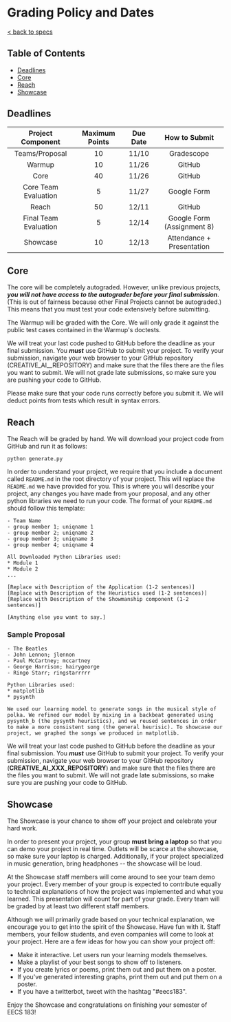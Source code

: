 # Grading Policy and Dates

[< back to specs](./)

## Table of Contents

- [Deadlines](#deadlines)
- [Core](#core)
- [Reach](#reach)
- [Showcase](#showcase)

## Deadlines

| Project Component   | Maximum Points | Due Date | How to Submit |
|:-------------------:|:--------------:|:--------:|:-------------:|
|Teams/Proposal       |      10        |   11/10  | Gradescope    |
|Warmup               |      10        |   11/26  | GitHub        |
|Core                 |      40        |   11/26  | GitHub        |
|Core Team Evaluation |      5         |   11/27  | Google Form   |
|Reach                |      50        |   12/11  | GitHub        |
|Final Team Evaluation|      5         |   12/14  | Google Form (Assignment 8) |
|Showcase             |      10        |   12/13  | Attendance + Presentation     |

## Core

The core will be completely autograded. However, unlike previous projects, ***you will not have access to the autograder before your final submission***. (This is out of fairness because other Final Projects cannot be autograded.) This means that you must test your code extensively before submitting.

The Warmup will be graded with the Core. We will only grade it against the public test cases contained in the Warmup's doctests.

We will treat your last code pushed to GitHub before the deadline as your final submission. You ***must*** use GitHub to submit your project. To verify your submission, navigate your web browser to your GitHub repository (CREATIVE_AI_<NUMBER>_REPOSITORY) and make sure that the files there are the files you want to submit. We will not grade late submissions, so make sure you are pushing your code to GitHub.

Please make sure that your code runs correctly before you submit it. We will deduct points from tests which result in syntax errors.

## Reach

The Reach will be graded by hand. We will download your project code from GitHub and run it as follows:

```python generate.py```

In order to understand your project, we require that you include a document called ```README.md``` in the root directory of your project. This will replace the ```README.md``` we have provided for you. This is where you will describe your project, any changes you have made from your proposal, and any other python libraries we need to run your code. The format of your ```README.md``` should follow this template:

```
- Team Name
- group member 1; uniqname 1
- group member 2; uniqname 2
- group member 3; uniqname 3
- group member 4; uniqname 4

All Downloaded Python Libraries used:
* Module 1
* Module 2
...

[Replace with Description of the Application (1-2 sentences)]
[Replace with Description of the Heuristics used (1-2 sentences)]
[Replace with Description of the Showmanship component (1-2 sentences)]

[Anything else you want to say.]
```

### Sample Proposal

```
- The Beatles
- John Lennon; jlennon
- Paul McCartney; mccartney
- George Harrison; hairygeorge
- Ringo Starr; ringstarrrrr

Python Libraries used:
* matplotlib
* pysynth

We used our learning model to generate songs in the musical style of polka. We refined our model by mixing in a backbeat generated using pysynth_b (the pysynth heuristics), and we reused sentences in order to make a more consistent song (the general heurisic). To showcase our project, we graphed the songs we produced in matplotlib.
```

We will treat your last code pushed to GitHub before the deadline as your final submission. You ***must*** use GitHub to submit your project. To verify your submission, navigate your web browser to your GitHub repository (**CREATIVE_AI_XXX_REPOSITORY**) and make sure that the files there are the files you want to submit. We will not grade late submissions, so make sure you are pushing your code to GitHub.

## Showcase

The Showcase is your chance to show off your project and celebrate your hard work.

In order to present your project, your group **must bring a laptop** so that you can demo your project in real time. Outlets will be scarce at the showcase, so make sure your laptop is charged. Additionally, if your project specialized in music generation, bring headphones -- the showcase will be loud.

At the Showcase staff members will come around to see your team demo your project. Every member of your group is expected to contribute equally to technical explanations of how the project was implemented and what you learned. This presentation will count for part of your grade. Every team will be graded by at least two different staff members.

Although we will primarily grade based on your technical explanation, we encourage you to get into the spirit of the Showcase. Have fun with it. Staff members, your fellow students, and even companies will come to look at your project. Here are a few ideas for how you can show your project off:

- Make it interactive. Let users run your learning models themselves.
- Make a playlist of your best songs to show off to listeners.
- If you create lyrics or poems, print them out and put them on a poster.
- If you've generated interesting graphs, print them out and put them on a poster.
- If you have a twitterbot, tweet with the hashtag "#eecs183".

Enjoy the Showcase and congratulations on finishing your semester of EECS 183!
